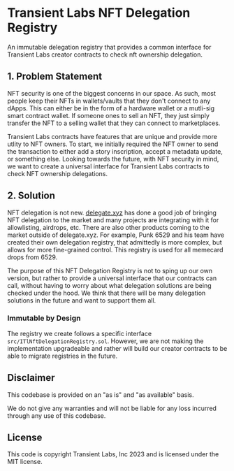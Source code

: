 # Transient Labs NFT Delegation Registry
An immutable delegation registry that provides a common interface for Transient Labs creator contracts to check nft ownership delegation.

## 1. Problem Statement
NFT security is one of the biggest concerns in our space. As such, most people keep their NFTs in wallets/vaults that they don't connect to any dApps. This can either be in the form of a hardware wallet or a mutli-sig smart contract wallet. If someone ones to sell an NFT, they just simply transfer the NFT to a selling wallet that they can connect to marketplaces. 

Transient Labs contracts have features that are unique and provide more utlity to NFT owners. To start, we initially required the NFT owner to send the transaction to either add a story inscription, accept a metadata update, or something else. Looking towards the future, with NFT security in mind, we want to create a universal interface for Transient Labs contracts to check NFT ownership delegations.

## 2. Solution
NFT delegation is not new. [delegate.xyz](https://delegate.xyz) has done a good job of bringing NFT delegation to the market and many projects are integrating with it for allowlisting, airdrops, etc. There are also other products coming to the market outside of delegate.xyz. For example, Punk 6529 and his team have created their own delegation registry, that admittedly is more complex, but allows for more fine-grained control. This registry is used for all memecard drops from 6529.

The purpose of this NFT Delegation Registry is not to sping up our own version, but rather to provide a universal interface that our contracts can call, without having to worry about what delegation solutions are being checked under the hood. We think that there will be many delegation solutions in the future and want to support them all.

### Immutable by Design
The registry we create follows a specific interface `src/ITlNftDelegationRegistry.sol`. However, we are not making the implementation upgradeable and rather will build our creator contracts to be able to migrate registries in the future.

## Disclaimer
This codebase is provided on an "as is" and "as available" basis.

We do not give any warranties and will not be liable for any loss incurred through any use of this codebase.

## License
This code is copyright Transient Labs, Inc 2023 and is licensed under the MIT license.
